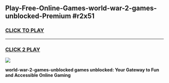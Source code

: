 
## Play-Free-Online-Games-world-war-2-games-unblocked-Premium #r2x51
<h3>
<a href="https://premium.freeplayer.one?title=world-war-2-games-unblocked&ref=8M">CLICK TO PLAY</a></h3>
<hr>

<h3>
<a href="https://premium.freeplayer.one?title=world-war-2-games-unblocked&ref=8M">CLICK 2 PLAY</a>
  
</h3>

<a href="https://premium.freeplayer.one?title=world-war-2-games-unblocked&ref=8M"><img src="https://clearcache.store/games.png"></a>


**world-war-2-games-unblocked games unblocked: Your Gateway to Fun and Accessible Online Gaming**

